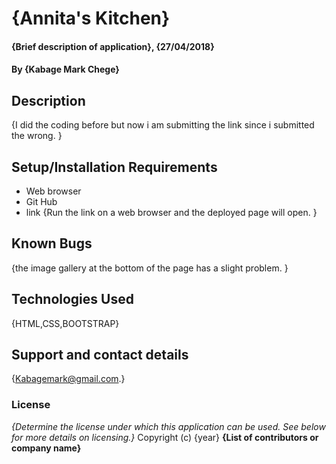 # {Annita's Kitchen}
#### {Brief description of application}, {27/04/2018}
#### By **{Kabage Mark Chege}**
## Description
{I did the coding before but now i am submitting the link since i submitted the wrong. }
## Setup/Installation Requirements
* Web browser
* Git Hub
* link
{Run the link on a web browser and the deployed page will open. }
## Known Bugs
{the image gallery at the bottom of the page has a slight problem. }
## Technologies Used
{HTML,CSS,BOOTSTRAP}
## Support and contact details
{Kabagemark@gmail.com.}
### License
*{Determine the license under which this application can be used.  See below for more details on licensing.}*
Copyright (c) {year} **{List of contributors or company name}**
